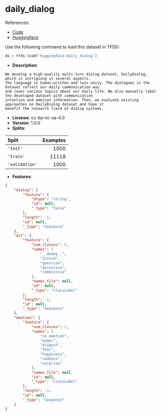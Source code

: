 # daily_dialog

References:

*   [Code](https://github.com/huggingface/datasets/blob/master/datasets/daily_dialog)
*   [Huggingface](https://huggingface.co/datasets/daily_dialog)



Use the following command to load this dataset in TFDS:

```python
ds = tfds.load('huggingface:daily_dialog')
```

*   **Description**:

```
We develop a high-quality multi-turn dialog dataset, DailyDialog, which is intriguing in several aspects. 
The language is human-written and less noisy. The dialogues in the dataset reflect our daily communication way 
and cover various topics about our daily life. We also manually label the developed dataset with communication 
intention and emotion information. Then, we evaluate existing approaches on DailyDialog dataset and hope it 
benefit the research field of dialog systems.
```

*   **License**: cc-by-nc-sa-4.0
*   **Version**: 1.0.0
*   **Splits**:

Split  | Examples
:----- | -------:
`'test'` | 1000
`'train'` | 11118
`'validation'` | 1000

*   **Features**:

```json
{
    "dialog": {
        "feature": {
            "dtype": "string",
            "id": null,
            "_type": "Value"
        },
        "length": -1,
        "id": null,
        "_type": "Sequence"
    },
    "act": {
        "feature": {
            "num_classes": 5,
            "names": [
                "__dummy__",
                "inform",
                "question",
                "directive",
                "commissive"
            ],
            "names_file": null,
            "id": null,
            "_type": "ClassLabel"
        },
        "length": -1,
        "id": null,
        "_type": "Sequence"
    },
    "emotion": {
        "feature": {
            "num_classes": 7,
            "names": [
                "no emotion",
                "anger",
                "disgust",
                "fear",
                "happiness",
                "sadness",
                "surprise"
            ],
            "names_file": null,
            "id": null,
            "_type": "ClassLabel"
        },
        "length": -1,
        "id": null,
        "_type": "Sequence"
    }
}
```


